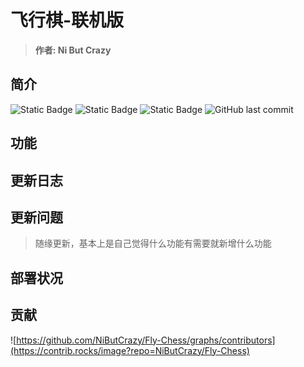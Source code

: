 # 飞行棋-联机版
> **作者: Ni But Crazy**
## 简介
![Static Badge](https://img.shields.io/badge/%E8%AF%AD%E8%A8%80-%E4%B8%AD%E6%96%87-orange)
![Static Badge](https://img.shields.io/badge/%E4%BE%9D%E8%B5%96-Flask-blue)
![Static Badge](https://img.shields.io/badge/license-MIT-purple)
![GitHub last commit](https://img.shields.io/github/last-commit/NiButCrazy/Fly-Chess?label=%E4%B8%8A%E6%AC%A1%E6%8F%90%E4%BA%A4)

## 功能


## 更新日志

## 更新问题
>随缘更新，基本上是自己觉得什么功能有需要就新增什么功能

## 部署状况

## 贡献
![https://github.com/NiButCrazy/Fly-Chess/graphs/contributors](https://contrib.rocks/image?repo=NiButCrazy/Fly-Chess)
